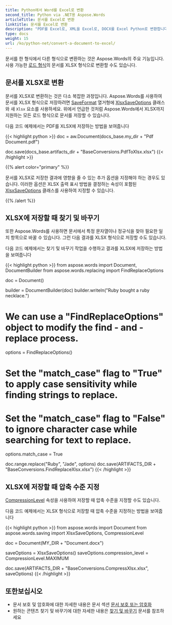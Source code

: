 ```yaml
---
title: Python에서 Word를 Excel로 변환
second_title: Python via .NET용 Aspose.Words
articleTitle: 문서를 Excel로 변환
linktitle: 문서를 Excel로 변환
description: "PDF를 Excel로, XML을 Excel로, DOCX를 Excel Python로 변환합니다. Python를 사용하여 다양한 형식의 문서를 XLSX에 저장합니다."
type: docs
weight: 15
url: /ko/python-net/convert-a-document-to-excel/
---
```


문서를 한 형식에서 다른 형식으로 변환하는 것은 Aspose.Words의 주요 기능입니다. 사용 가능한 [로드 형식](https://reference.aspose.com/words/python-net/aspose.words/loadformat/)의 문서를 XLSX 형식으로 변환할 수도 있습니다.

## 문서를 XLSX로 변환

문서를 XLSX로 변환하는 것은 다소 복잡한 과정입니다. Aspose.Words를 사용하여 문서를 XLSX 형식으로 저장하려면 [SaveFormat](https://reference.aspose.com/words/python-net/aspose.words/saveformat/) 열거형에 [XlsxSaveOptions](https://reference.aspose.com/words/python-net/aspose.words.saving/xlsxsaveoptions/) 클래스와 새 `Xlsx` 요소를 사용하세요. 위에서 언급한 것처럼 Aspose.Words에서 XLSX까지 지원하는 모든 로드 형식으로 문서를 저장할 수 있습니다.

다음 코드 예제에서는 PDF를 XLSX에 저장하는 방법을 보여줍니다

{{< highlight python >}}
doc = aw.Document(docs_base.my_dir + "Pdf Document.pdf")

doc.save(docs_base.artifacts_dir + "BaseConversions.PdfToXlsx.xlsx")
{{< /highlight >}}

{{% alert color="primary" %}}

문서를 XLSX로 저장한 결과에 영향을 줄 수 있는 추가 옵션을 지정해야 하는 경우도 있습니다. 이러한 옵션은 XLSX 출력 표시 방법을 결정하는 속성이 포함된 [XlsxSaveOptions](https://reference.aspose.com/words/python-net/aspose.words.saving/xlsxsaveoptions/) 클래스를 사용하여 지정할 수 있습니다.

{{% /alert %}}

## XLSX에 저장할 때 찾기 및 바꾸기

또한 Aspose.Words를 사용하면 문서에서 특정 문자열이나 정규식을 찾아 필요한 일치 항목으로 바꿀 수 있습니다. 그런 다음 결과를 XLSX 형식으로 저장할 수도 있습니다.

다음 코드 예제에서는 찾기 및 바꾸기 작업을 수행하고 결과를 XLSX에 저장하는 방법을 보여줍니다

{{< highlight python >}}
from aspose.words import Document, DocumentBuilder
from aspose.words.replacing import FindReplaceOptions

doc =  Document()

builder = DocumentBuilder(doc)
builder.writeln("Ruby bought a ruby necklace.")

# We can use a "FindReplaceOptions" object to modify the find - and -replace process.
options = FindReplaceOptions()

# Set the "match_case" flag to "True" to apply case sensitivity while finding strings to replace.
# Set the "match_case" flag to "False" to ignore character case while searching for text to replace.
options.match_case = True

doc.range.replace("Ruby", "Jade", options)
doc.save(ARTIFACTS_DIR + "BaseConversions.FindReplaceXlsx.xlsx")
{{< /highlight >}}

## XLSX에 저장할 때 압축 수준 지정

[CompressionLevel](https://reference.aspose.com/words/python-net/aspose.words.saving/xlsxsaveoptions/compression_level/) 속성을 사용하여 저장할 때 압축 수준을 지정할 수도 있습니다.

다음 코드 예제에서는 XLSX 형식으로 저장할 때 압축 수준을 지정하는 방법을 보여줍니다

{{< highlight python >}}
from aspose.words import Document
from aspose.words.saving import XlsxSaveOptions, CompressionLevel

doc = Document(MY_DIR + "Document.docx")

saveOptions = XlsxSaveOptions()
saveOptions.compression_level = CompressionLevel.MAXIMUM

doc.save(ARTIFACTS_DIR + "BaseConversions.CompressXlsx.xlsx", saveOptions)
{{< /highlight >}}

## 또한보십시오

- 문서 보호 및 암호화에 대한 자세한 내용은 문서 섹션 [문서 보호 또는 암호화](/words/ko/python-net/protect-or-encrypt-a-document/)
- 원하는 콘텐츠 찾기 및 바꾸기에 대한 자세한 내용은 [찾기 및 바꾸기](/words/ko/python-net/find-and-replace/) 문서를 참조하세요
